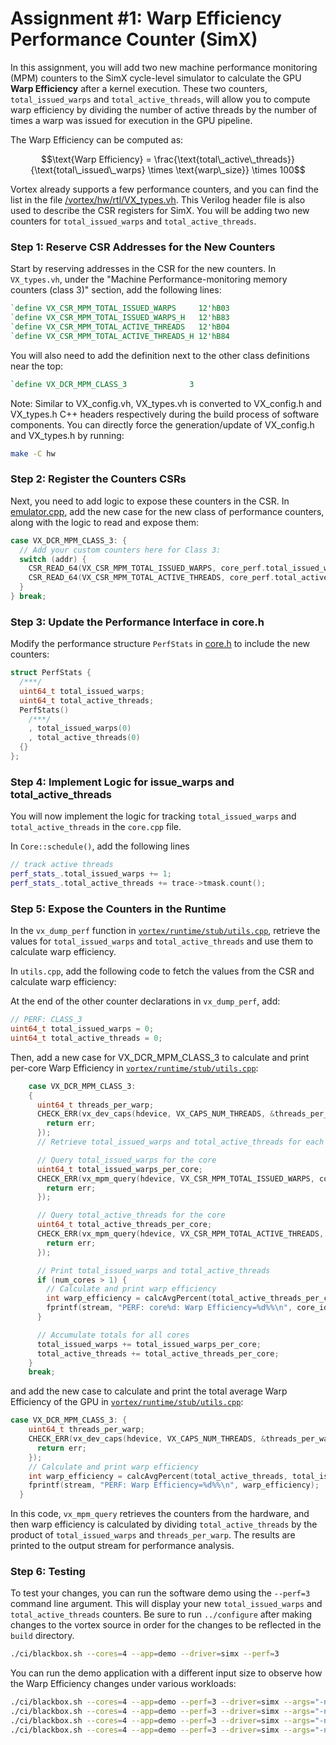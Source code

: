 # Assignment #1: Warp Efficiency Performance Counter (SimX)

In this assignment, you will add two new machine performance monitoring (MPM) counters to the SimX cycle-level simulator to calculate the GPU **Warp Efficiency** after a kernel execution. These two counters, `total_issued_warps` and `total_active_threads`, will allow you to compute warp efficiency by dividing the number of active threads by the number of times a warp was issued for execution in the GPU pipeline.

The Warp Efficiency can be computed as:

```math
\text{Warp Efficiency} = \frac{\text{total\_active\_threads}}{\text{total\_issued\_warps} \times \text{warp\_size}} \times 100
```

Vortex already supports a few performance counters, and you can find the list in the file [/vortex/hw/rtl/VX_types.vh](https://github.com/vortexgpgpu/vortex/blob/master/hw/rtl/VX_types.vh).
This Verilog header file is also used to describe the CSR registers for SimX.
You will be adding two new counters for `total_issued_warps` and `total_active_threads`.

### Step 1: Reserve CSR Addresses for the New Counters

Start by reserving addresses in the CSR for the new counters. In `VX_types.vh`, under the "Machine Performance-monitoring memory counters (class 3)" section, add the following lines:

```verilog
`define VX_CSR_MPM_TOTAL_ISSUED_WARPS     12'hB03
`define VX_CSR_MPM_TOTAL_ISSUED_WARPS_H   12'hB83
`define VX_CSR_MPM_TOTAL_ACTIVE_THREADS   12'hB04
`define VX_CSR_MPM_TOTAL_ACTIVE_THREADS_H 12'hB84
```

You will also need to add the definition next to the other class definitions near the top:

```verilog
`define VX_DCR_MPM_CLASS_3              3
```

Note: Similar to VX_config.vh, VX_types.vh is converted to VX_config.h and VX_types.h C++ headers respectively during the build process of software components.
You can directly force the generation/update of VX_config.h and VX_types.h by running:
```bash
make -C hw
```

### Step 2: Register the Counters CSRs

Next, you need to add logic to expose these counters in the CSR. In [emulator.cpp](https://github.com/vortexgpgpu/vortex/blob/master/sim/simx/emulator.cpp), add the new case for the new class of performance counters, along with the logic to read and expose them:

```c++
case VX_DCR_MPM_CLASS_3: {
  // Add your custom counters here for Class 3:
  switch (addr) {
    CSR_READ_64(VX_CSR_MPM_TOTAL_ISSUED_WARPS, core_perf.total_issued_warps);
    CSR_READ_64(VX_CSR_MPM_TOTAL_ACTIVE_THREADS, core_perf.total_active_threads);
  }
} break;
```

### Step 3: Update the Performance Interface in core.h

Modify the performance structure `PerfStats` in [core.h](https://github.com/vortexgpgpu/vortex/blob/master/sim/simx/core.h) to include the new counters:

```c++
struct PerfStats {
  /***/
  uint64_t total_issued_warps;
  uint64_t total_active_threads;
  PerfStats()
    /***/
    , total_issued_warps(0)
    , total_active_threads(0)
  {}
};
```

### Step 4: Implement Logic for issue_warps and total_active_threads

You will now implement the logic for tracking `total_issued_warps` and `total_active_threads` in the `core.cpp` file.

In `Core::schedule()`, add the following lines

```c++
// track active threads
perf_stats_.total_issued_warps += 1;
perf_stats_.total_active_threads += trace->tmask.count();
```

### Step 5: Expose the Counters in the Runtime

In the `vx_dump_perf` function in [`vortex/runtime/stub/utils.cpp`](https://github.com/vortexgpgpu/vortex/blob/master/runtime/stub/utils.cpp#L159), retrieve the values for `total_issued_warps` and `total_active_threads` and use them to calculate warp efficiency.

In `utils.cpp`, add the following code to fetch the values from the CSR and calculate warp efficiency:

At the end of the other counter declarations in `vx_dump_perf`, add:
```cpp
// PERF: CLASS_3
uint64_t total_issued_warps = 0;
uint64_t total_active_threads = 0;
```

Then, add a new case for VX_DCR_MPM_CLASS_3 to calculate and print per-core Warp Efficiency in [`vortex/runtime/stub/utils.cpp`](https://github.com/vortexgpgpu/vortex/blob/master/runtime/stub/utils.cpp#L558):
```cpp
    case VX_DCR_MPM_CLASS_3:
    {
      uint64_t threads_per_warp;
      CHECK_ERR(vx_dev_caps(hdevice, VX_CAPS_NUM_THREADS, &threads_per_warp), {
        return err;
      });
      // Retrieve total_issued_warps and total_active_threads for each core

      // Query total_issued_warps for the core
      uint64_t total_issued_warps_per_core;
      CHECK_ERR(vx_mpm_query(hdevice, VX_CSR_MPM_TOTAL_ISSUED_WARPS, core_id, &total_issued_warps_per_core), {
        return err;
      });

      // Query total_active_threads for the core
      uint64_t total_active_threads_per_core;
      CHECK_ERR(vx_mpm_query(hdevice, VX_CSR_MPM_TOTAL_ACTIVE_THREADS, core_id, &total_active_threads_per_core), {
        return err;
      });

      // Print total_issued_warps and total_active_threads
      if (num_cores > 1) {
        // Calculate and print warp efficiency
        int warp_efficiency = calcAvgPercent(total_active_threads_per_core, total_issued_warps_per_core * threads_per_warp);
        fprintf(stream, "PERF: core%d: Warp Efficiency=%d%%\n", core_id, warp_efficiency);
      }

      // Accumulate totals for all cores
      total_issued_warps += total_issued_warps_per_core;
      total_active_threads += total_active_threads_per_core;
    }
    break;
```

and add the new case to calculate and print the total average Warp Efficiency of the GPU in [`vortex/runtime/stub/utils.cpp`](https://github.com/vortexgpgpu/vortex/blob/master/runtime/stub/utils.cpp#L638):
```cpp
case VX_DCR_MPM_CLASS_3: {
    uint64_t threads_per_warp;
    CHECK_ERR(vx_dev_caps(hdevice, VX_CAPS_NUM_THREADS, &threads_per_warp), {
      return err;
    });
    // Calculate and print warp efficiency
    int warp_efficiency = calcAvgPercent(total_active_threads, total_issued_warps * threads_per_warp);
    fprintf(stream, "PERF: Warp Efficiency=%d%%\n", warp_efficiency);
  }
```

In this code, `vx_mpm_query` retrieves the counters from the hardware, and then warp efficiency is calculated by dividing `total_active_threads` by the product of `total_issued_warps` and `threads_per_warp`. The results are printed to the output stream for performance analysis.

### Step 6: Testing

To test your changes, you can run the software demo using the `--perf=3` command line argument. This will display your new `total_issued_warps` and `total_active_threads` counters. Be sure to run `../configure` after making changes to the vortex source in order for the changes to be reflected in the `build` directory.

```bash
./ci/blackbox.sh --cores=4 --app=demo --driver=simx --perf=3
```

You can run the demo application with a different input size to observe how the Warp Efficiency changes under various workloads:

```bash
./ci/blackbox.sh --cores=4 --app=demo --perf=3 --driver=simx --args="-n16"
./ci/blackbox.sh --cores=4 --app=demo --perf=3 --driver=simx --args="-n32"
./ci/blackbox.sh --cores=4 --app=demo --perf=3 --driver=simx --args="-n64"
./ci/blackbox.sh --cores=4 --app=demo --perf=3 --driver=simx --args="-n128"
```
